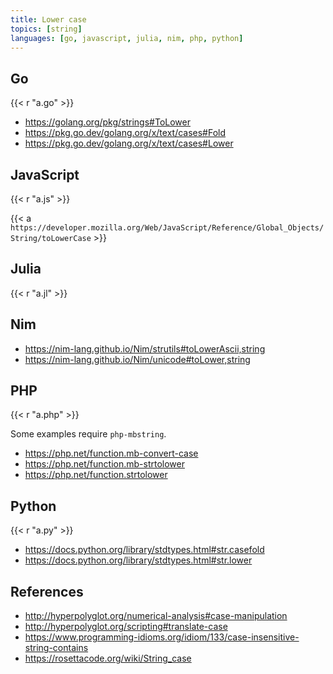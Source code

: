 ```yaml
---
title: Lower case
topics: [string]
languages: [go, javascript, julia, nim, php, python]
---
```


## Go

{{< r "a.go" >}}

- <https://golang.org/pkg/strings#ToLower>
- <https://pkg.go.dev/golang.org/x/text/cases#Fold>
- <https://pkg.go.dev/golang.org/x/text/cases#Lower>

## JavaScript

{{< r "a.js" >}}

{{< a `https://developer.mozilla.org/Web/JavaScript/Reference/Global_Objects/
String/toLowerCase` >}}

## Julia

{{< r "a.jl" >}}

## Nim

- <https://nim-lang.github.io/Nim/strutils#toLowerAscii,string>
- <https://nim-lang.github.io/Nim/unicode#toLower,string>

## PHP

{{< r "a.php" >}}

Some examples require `php-mbstring`.

- <https://php.net/function.mb-convert-case>
- <https://php.net/function.mb-strtolower>
- <https://php.net/function.strtolower>

## Python

{{< r "a.py" >}}

- <https://docs.python.org/library/stdtypes.html#str.casefold>
- <https://docs.python.org/library/stdtypes.html#str.lower>

## References

- <http://hyperpolyglot.org/numerical-analysis#case-manipulation>
- <http://hyperpolyglot.org/scripting#translate-case>
- <https://www.programming-idioms.org/idiom/133/case-insensitive-string-contains>
- <https://rosettacode.org/wiki/String_case>
